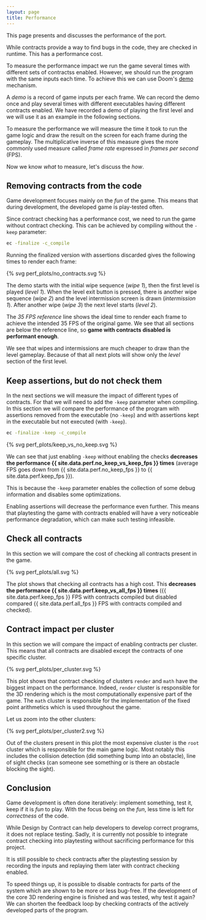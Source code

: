 ```yaml
---
layout: page
title: Performance
---
```

This page presents and discusses the performance of the port.

While contracts provide a way to find bugs in the code,
they are checked in runtime. This has a performance cost.

To measure the performance impact we run the game several times
with different sets of contractss enabled. However, 
we should run the program with the same inputs each time. To achieve this
we can use Doom's [demo][demo] mechanism.

A _demo_ is a record of game inputs per each frame. We can record
the demo once and play several times with different executables
having different contracts enabled. We have recorded a demo of playing
the first level and we will use it as an example in the following sections.

To measure the performance we will measure the time it took to run the game
logic and draw the result on the screen for each frame during the gameplay.
The multiplicative inverse of this measure gives the more commonly used
measure called _frame rate_ expressed in _frames per second_ (FPS).

Now we know _what_ to measure, let's discuss the _how_.

## Removing contracts from the code
Game development focuses mainly on the _fun_ of the game. This means
that during development, the developed game is play-tested often.

Since contract checking has a performance cost, we need to run the game
without contract checking. This can be achieved by compiling
without the `-keep` parameter:
```bash
ec -finalize -c_compile
```

Running the finalized version with assertions discarded gives the following
times to render each frame:

{% svg perf_plots/no_contracts.svg %}

The demo starts with the initial wipe sequence (_wipe 1_), then the first
level is played (_level 1_). When the level exit button is pressed, there is
another wipe sequence (_wipe 2_) and the level intermission screen is
drawn (_intermission 1_). After another wipe (_wipe 3_) the next
level starts (_level 2_).

The _35 FPS reference_ line shows the ideal time to render each frame
to achieve the intended 35 FPS of the original game. We see that all sections
are below the reference line, so **game with contracts disabled is
performant enough**.

We see that wipes and intermissions are much cheaper to draw than the
level gameplay. Because of that all next plots will show only the _level_
section of the first level.

## Keep assertions, but do not check them
In the next sections we will measure the impact of different types of contracts.
For that we will need to add the `-keep` parameter when compiling. In this 
section we will compare the performance of the program with assertions removed
from the executable (no `-keep`) and with assertions kept in the executable
but not executed (with `-keep`).

```bash
ec -finalize -keep -c_compile
```

{% svg perf_plots/keep_vs_no_keep.svg %}

We can see that just enabling `-keep` without enabling the checks
**decreases the performance {{ site.data.perf.no_keep_vs_keep_fps }} times**
(average FPS goes down from {{ site.data.perf.no_keep_fps }}
to
{{ site.data.perf.keep_fps }}).

This is because the `-keep` parameter enables the collection of some
debug information and disables some optimizations.

Enabling assertions will decrease the performance even further. This
means that playtesting the game with contracts enabled will have a very
noticeable performance degradation, which can make such testing infeasible.

## Check all contracts
In this section we will compare the cost of checking all contracts present
in the game.

{% svg perf_plots/all.svg %}

The plot shows that checking all contracts has a high cost. This
**decreases the performance {{ site.data.perf.keep_vs_all_fps }} times**
({{ site.data.perf.keep_fps }} FPS with contracts compiled but disabled
compared
{{ site.data.perf.all_fps }} FPS with contracts compiled and checked).


## Contract impact per cluster
In this section we will compare the impact of enabling contracts per cluster.
This means that all contracts are disabled except the contracts of one
specific cluster.

{% svg perf_plots/per_cluster.svg %}

This plot shows that contract checking of clusters `render` and `math` have
the biggest impact on the performance. Indeed, `render` cluster is responsible
for the 3D rendering which is the most computationally expensive part
of the game. The `math` cluster is responsible for the implementation of
the fixed point arithmetics which is used throughout the game.

Let us zoom into the other clusters:

{% svg perf_plots/per_cluster2.svg %}

Out of the clusters present in this plot the most expensive cluster
is the `root` cluster which is responsible for the main game logic. Most notably
this includes the collision detection (did something bump into an obstacle),
line of sight checks (can someone see something or is there
an obstacle blocking the sight).

## Conclusion
Game development is often done iteratively: implement something, test it,
keep if it is _fun_ to play. With the focus being on the _fun_, less time
is left for _correctness_ of the code.

While Design by Contract can help developers to develop correct programs,
it does not replace testing. Sadly, it is currently not possible to integrate
contract checking into playtesting without sacrificing performance for
this project.

It is still possible to check contracts after the playtesting session by
recording the inputs and replaying them later with contract checking enabled.

To speed things up, it is possible to disable contracts for parts of the
system which are shown to be more or less bug-free. If the development
of the core 3D rendering engine is finished and was tested, why test
it again? We can shorten the feedback loop by checking contracts
of the actively developed parts of the program.


[demo]: https://doomwiki.org/wiki/Demo

